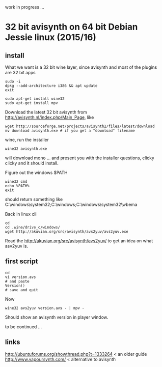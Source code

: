 work in progress ...

# 32 bit avisynth on 64 bit Debian Jessie linux (2015/16)

## install

What we want is a 32 bit wine layer, since avisynth and most of the plugins are 32 bit apps

    sudo -i
    dpkg --add-architecture i386 && apt update
    exit

    sudo apt-get install wine32
    sudo apt-get install mpv

Download the latest 32 bit avisynth from <http://avisynth.nl/index.php/Main_Page>, like

    wget http://sourceforge.net/projects/avisynth2/files/latest/download
    mv download avisynth.exe # if you get a "download" filename

wine, run the installer

    wine32 avisynth.exe

will download mono ...
and present you with the installer questions, clicky clicky and it should install.

Figure out the windows $PATH

	wine32 cmd
	echo %PATH%
	exit

should return something like C:\windows\system32;C:\windows;C:\windows\system32\wbema

Back in linux cli
    
    cd
    cd .wine/drive_c/windows/
    wget http://akuvian.org/src/avisynth/avs2yuv/avs2yuv.exe

Read the <http://akuvian.org/src/avisynth/avs2yuv/> to get an idea on what asv2yuv is.

## first script

    cd
    vi version.avs
    # and paste
    Version()
    # save and quit

Now

    wine32 avs2yuv version.avs - | mpv -

Should show an avisynth version in player window.


to be continued ...

## links
<http://ubuntuforums.org/showthread.php?t=1333264> < an older guide
<http://www.vapoursynth.com/> < alternative to avisynth


